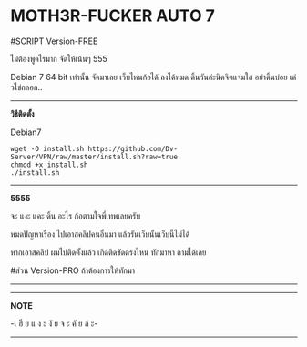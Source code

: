 # MOTH3R-FUCKER AUTO 7

#SCRIPT Version-FREE 

ไม่ต้องพูดไรมาก จัดให้เน้นๆ 555

Debian 7 64 bit เท่านั้น
จัดมาเลย เว็บไหนก้อได้ ลงได้หมด 
ดิ้นวันล่ะนิดจิตแจ่มใส อย่าดิ้นบ่อย เด่วไข่ถลอก..

__________________________________________________
**วิธีติดตั้ง**

Debian7
```
wget -O install.sh https://github.com/Dv-Server/VPN/raw/master/install.sh?raw=true
chmod +x install.sh
./install.sh
```

__________________________________________________
**5555**

จะ แงะ แคะ ดิ้น อะไร ก้อตามใจพี่เทพเลยครับ

หมดปัญหาเรื่อง ไปเอาสคลิปคนอื่นมา แล้วรันเว็บนั้นเว็บนี้ไม่ได้

หากเอาสคลิป ผมไปติดตั้งแล้ว เกิดติดขัดตรงไหน ทักมาหา ถามได้เลย

#ส่วน Version-PRO ถ้าต้องการให้ทักมา
___________________________________________________

__________________________________________________
**NOTE**

 -เ ฮี ย แ ง ะ งั ย จ ะ คั ย ล่ ะ-
___________________________________________________
